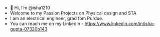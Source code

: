 - 👋 Hi, I’m @isha1210
- Welcome to my Passion Projects on Physical design and STA
- I am an electrical engineer, grad fom Purdue. 
- You can reach me on my LinkedIn - https://www.linkedin.com/in/isha-gupta-07320b143

<!---
isha1210/isha1210 is a ✨ special ✨ repository because its `README.md` (this file) appears on your GitHub profile.
You can click the Preview link to take a look at your changes.
--->
